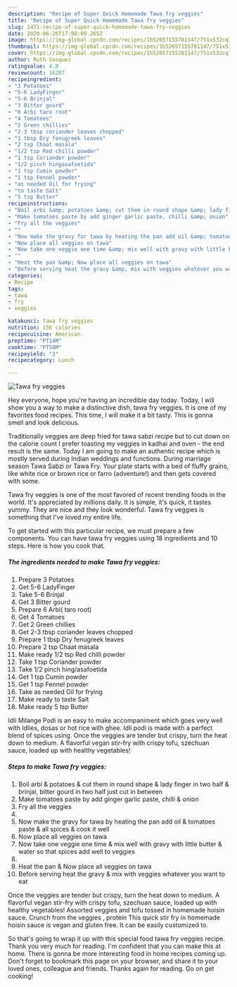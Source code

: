 ```yaml
---
description: "Recipe of Super Quick Homemade Tawa fry veggies"
title: "Recipe of Super Quick Homemade Tawa fry veggies"
slug: 1471-recipe-of-super-quick-homemade-tawa-fry-veggies
date: 2020-06-26T17:08:09.265Z
image: https://img-global.cpcdn.com/recipes/1b52657155781147/751x532cq70/tawa-fry-veggies-recipe-main-photo.jpg
thumbnail: https://img-global.cpcdn.com/recipes/1b52657155781147/751x532cq70/tawa-fry-veggies-recipe-main-photo.jpg
cover: https://img-global.cpcdn.com/recipes/1b52657155781147/751x532cq70/tawa-fry-veggies-recipe-main-photo.jpg
author: Ruth Vasquez
ratingvalue: 4.8
reviewcount: 16287
recipeingredient:
- "3 Potatoes"
- "5-6 LadyFinger"
- "5-6 Brinjal"
- "3 Bitter gourd"
- "6 Arbi taro root"
- "4 Tomatoes"
- "2 Green chillies"
- "2-3 tbsp coriander leaves chopped"
- "1 tbsp Dry fenugreek leaves"
- "2 tsp Chaat masala"
- "1/2 tsp Red chilli powder"
- "1 tsp Coriander powder"
- "1/2 pinch hingasafoetida"
- "1 tsp Cumin powder"
- "1 tsp Fennel powder"
- "as needed Oil for frying"
- "to taste Salt"
- "5 tsp Butter"
recipeinstructions:
- "Boil arbi &amp; potatoes &amp; cut them in round shape &amp; lady finger in two half &amp; brinjal, bitter gourd in two half just cut in between"
- "Make tomatoes paste by add ginger garlic paste, chilli &amp; onion"
- "Fry all the veggies"
- ""
- "Now make the gravy for tawa by heating the pan add oil &amp; tomatoes paste &amp; all spices &amp; cook it well"
- "Now place all veggies on tawa"
- "Now take one veggie one time &amp; mix well with gravy with little butter &amp; water so that spices add well to veggies"
- ""
- "Heat the pan &amp; Now place all veggies on tawa"
- "Before serving heat the gravy &amp; mix with veggies whatever you want to eat"
categories:
- Recipe
tags:
- tawa
- fry
- veggies

katakunci: tawa fry veggies 
nutrition: 156 calories
recipecuisine: American
preptime: "PT14M"
cooktime: "PT58M"
recipeyield: "3"
recipecategory: Lunch

---
```



![Tawa fry veggies](https://img-global.cpcdn.com/recipes/1b52657155781147/751x532cq70/tawa-fry-veggies-recipe-main-photo.jpg)

Hey everyone, hope you're having an incredible day today. Today, I will show you a way to make a distinctive dish, tawa fry veggies. It is one of my favorites food recipes. This time, I will make it a bit tasty. This is gonna smell and look delicious.

Traditionally veggies are deep fried for tawa sabzi recipe but to cut down on the calorie count I prefer toasting my veggies in kadhai and oven - the end result is the same. Today I am going to make an authentic recipe which is mostly served during Indian weddings and functions. During marriage season Tawa Sabzi or Tawa Fry. Your plate starts with a bed of fluffy grains, like white rice or brown rice or farro (adventure!) and then gets covered with some.

Tawa fry veggies is one of the most favored of recent trending foods in the world. It's appreciated by millions daily. It is simple, it's quick, it tastes yummy. They are nice and they look wonderful. Tawa fry veggies is something that I've loved my entire life.


To get started with this particular recipe, we must prepare a few components. You can have tawa fry veggies using 18 ingredients and 10 steps. Here is how you cook that.

<!--inarticleads1-->

##### The ingredients needed to make Tawa fry veggies:

1. Prepare 3 Potatoes
1. Get 5-6 LadyFinger
1. Take 5-6 Brinjal
1. Get 3 Bitter gourd
1. Prepare 6 Arbi( taro root)
1. Get 4 Tomatoes
1. Get 2 Green chillies
1. Get 2-3 tbsp coriander leaves chopped
1. Prepare 1 tbsp Dry fenugreek leaves
1. Prepare 2 tsp Chaat masala
1. Make ready 1/2 tsp Red chilli powder
1. Take 1 tsp Coriander powder
1. Take 1/2 pinch hing/asafoetida
1. Get 1 tsp Cumin powder
1. Get 1 tsp Fennel powder
1. Take as needed Oil for frying
1. Make ready to taste Salt
1. Make ready 5 tsp Butter


Idli Milange Podi is an easy to make accompaniment which goes very well with Idlies, dosas or hot rice with ghee. Idli podi is made with a perfect blend of spices using. Once the veggies are tender but crispy, turn the heat down to medium. A flavorful vegan stir-fry with crispy tofu, szechuan sauce, loaded up with healthy vegetables! 

<!--inarticleads2-->

##### Steps to make Tawa fry veggies:

1. Boil arbi &amp; potatoes &amp; cut them in round shape &amp; lady finger in two half &amp; brinjal, bitter gourd in two half just cut in between
1. Make tomatoes paste by add ginger garlic paste, chilli &amp; onion
1. Fry all the veggies
1. 
1. Now make the gravy for tawa by heating the pan add oil &amp; tomatoes paste &amp; all spices &amp; cook it well
1. Now place all veggies on tawa
1. Now take one veggie one time &amp; mix well with gravy with little butter &amp; water so that spices add well to veggies
1. 
1. Heat the pan &amp; Now place all veggies on tawa
1. Before serving heat the gravy &amp; mix with veggies whatever you want to eat


Once the veggies are tender but crispy, turn the heat down to medium. A flavorful vegan stir-fry with crispy tofu, szechuan sauce, loaded up with healthy vegetables! Assorted veggies and tofu tossed in homemade hoisin sauce. Crunch from the veggies , protein This quick stir fry in homemade hoisin sauce is vegan and gluten free. It can be easily customized to. 

So that's going to wrap it up with this special food tawa fry veggies recipe. Thank you very much for reading. I'm confident that you can make this at home. There is gonna be more interesting food in home recipes coming up. Don't forget to bookmark this page on your browser, and share it to your loved ones, colleague and friends. Thanks again for reading. Go on get cooking!
